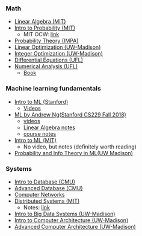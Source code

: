 ### Math
+ [Linear Algebra (MIT)](https://ocw.mit.edu/courses/18-06-linear-algebra-spring-2010/video_galleries/video-lectures/)
+ [Intro to Probability (MIT)](https://www.youtube.com/playlist?list=PLUl4u3cNGP60hI9ATjSFgLZpbNJ7myAg6)
    + MIT OCW: [link](https://ocw.mit.edu/courses/res-6-012-introduction-to-probability-spring-2018/)
+ [Probability Theory (IMPA)](https://www.youtube.com/playlist?list=PLo4jXE-LdDTS5BYqea-LcHdtjKwVcepP7)
+ [Linear Optimization (UW-Madison)](https://www.youtube.com/playlist?list=PLeO_PhASIA0Ot69TqANAnNxoykHGOQp2Y)
+ [Integer Optimization (UW-Madison)](https://www.youtube.com/playlist?list=PLeO_PhASIA0NtvLCAZXLC8HACOgVD9Y32)
+ [Differential Equations (UFL)](https://www.youtube.com/playlist?list=PLldiDnQu2phuDUwFDC5fSiKM8MiWgk6zu)
+ [Numerical Analysis (UFL)](https://www.youtube.com/playlist?list=PLldiDnQu2phsUDSmP4R_b7jzY627qnnXe)
    + [Book](https://newdoc.nccu.edu.tw/teasyllabus/111648701013/Numerical_Analysis.pdf)

### Machine learning fundamentals
+ [Intro to ML (Stanford)](https://ee104.stanford.edu/)
    + [Videos](https://www.youtube.com/playlist?list=PLoROMvodv4rN_Uy7_wmS051_q1d6akXmK)
+ [ML by Andrew Ng(Stanford CS229 Fall 2018)](http://cs229.stanford.edu/syllabus-autumn2018.html)
    + [videos](https://www.youtube.com/playlist?list=PLoROMvodv4rMiGQp3WXShtMGgzqpfVfbU)
    + [Linear Algebra notes](http://cs229.stanford.edu/section/cs229-linalg.pdf)
    + [course notes](http://cs229.stanford.edu/notes2022fall/main_notes.pdf)
+ [Intro to ML (MIT)](https://openlearninglibrary.mit.edu/courses/course-v1:MITx+6.036+1T2019/course/)
    + No video, but notes (definitely worth reading)
+ [Probability and Info Theory in ML(UW Madison)](https://mediaspace.wisc.edu/channel/CS_ECE%2B561%2B-%2BProbability%2Band%2BInfo%2BTheory%2Bin%2BMachine%2BLearning/191748913)

### Systems
+ [Intro to Database (CMU)](https://www.youtube.com/playlist?list=PLSE8ODhjZXjaKScG3l0nuOiDTTqpfnWFf)
+ [Advanced Database (CMU)](https://www.youtube.com/playlist?list=PLSE8ODhjZXjYzlLMbX3cR0sxWnRM7CLFn)
+ [Computer Networks](https://media.pearsoncmg.com/ph/streaming/esm/tanenbaum5e_videonotes/tanenbaum_videoNotes.html)
+ [Distributed Systems (MIT)](https://www.youtube.com/playlist?list=PLrw6a1wE39_tb2fErI4-WkMbsvGQk9_UB)
    + Notes: [link](https://ocw.mit.edu/courses/6-824-distributed-computer-systems-engineering-spring-2006/pages/lecture-notes/)
+ [Intro to Big Data Systems (UW-Madison)](https://tyler.caraza-harter.com/cs544/s23/schedule.html)
+ [Intro to Computer Architecture (UW-Madison)](https://ece552.ece.wisc.edu/video.shtml)
+ [Advanced Computer Architecture (UW-Madison)](https://ece752.ece.wisc.edu/)
